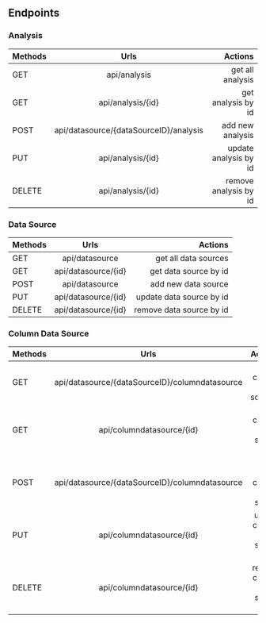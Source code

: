 ## Endpoints

### Analysis

| Methods |                  Urls                  |               Actions |
|---------|:--------------------------------------:|----------------------:|
| GET     |              api/analysis              |      get all analysis |
| GET     |           api/analysis/{id}            |    get analysis by id |
| POST    | api/datasource/{dataSourceID}/analysis |      add new analysis |
| PUT     |           api/analysis/{id}            | update analysis by id |
| DELETE  |           api/analysis/{id}            | remove analysis by id |

### Data Source

| Methods |        Urls         |                  Actions |
|---------|:-------------------:|-------------------------:|
| GET     |   api/datasource    |     get all data sources |
| GET     | api/datasource/{id} |    get data source by id |
| POST    |   api/datasource    |      add new data source |
| PUT     | api/datasource/{id} | update data source by id |
| DELETE  | api/datasource/{id} | remove data source by id |

### Column Data Source

| Methods |                      Urls                      |                         Actions |
|---------|:----------------------------------------------:|--------------------------------:|
| GET     | api/datasource/{dataSourceID}/columndatasource |     get all column data sources |
| GET     |           api/columndatasource/{id}            |    get column data source by id |
| POST    | api/datasource/{dataSourceID}/columndatasource |      add new column data source |
| PUT     |           api/columndatasource/{id}            | update column data source by id |
| DELETE  |           api/columndatasource/{id}            | remove column data source by id |


